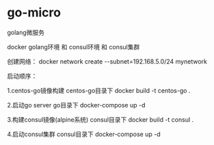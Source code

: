 # go-micro
golang微服务


docker golang环境 和 consul环境 和 consul集群

创建网络：
docker network create --subnet=192.168.5.0/24 mynetwork

启动顺序：

1.centos-go镜像构建 centos-go目录下 docker build -t centos-go .

2.启动go  server go目录下 docker-compose up -d

3.构建consul镜像(alpine系统) consul目录下 docker build -t consul . 

4.启动consul集群 consul目录下 docker-compose up -d

